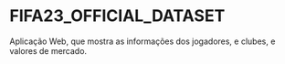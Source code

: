 # FIFA23_OFFICIAL_DATASET
Aplicação Web, que mostra as informações dos jogadores, e clubes, e valores de mercado.
